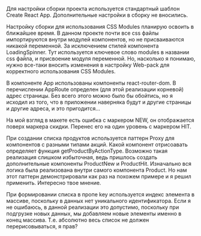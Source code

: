 Для настройки сборки проекта используется стандартный шаблон Create React App.
Дополнительные настройки в сборку не вносились.

Настройку сборки для использования CSS Modules планирую освоить в ближайшее время.
В данном проекте почти все css файлы импортируются внутри модулей компонентов, но не присваиваются никакой переменной.
За исключением стилей компонента LoadingSpinner. Тут используется ключевое слово modules в названии css файла, и присвоение модуля переменной. Но, насколько я понимаю, нужно все-таки вносить изменения в настройку Web-pack для корректного использования CSS Modules.

В компоненте App использованы компоненты react-router-dom. В перечислении AppRoute определен (для этой реализации корневой) адрес страницы. Без всего этого можно было бы обойтись, но я исходил из того, что в приложении наверняка будут и другие страницы и другие адреса, и это пригодится...

На мой взгляд в макете есть ошибка с маркером NEW, он отображается поверх маркера скидки. Перенес его на один уровень с маркером HIT.

При создании списка продуктов используется паттерн Proxy для компонентов с разными типами акций.
Какой компонент отрисоавать определяет функция getProductByActionType.
Возможно такая реализация слишком избыточная, ведь пришлось создать дополнительные компоненты ProductNew и ProductHit. Изначально вся логика была реализована внутри самого компонента Product. Но нам этот паттерн демонстрировали как раз на похожем примере и я решил применить. Интересно твое мнение.

При формировании списка в пропе key используется индекс элемента в массиве, поскольку в данных нет уникального идентификатора. Если я не ошибаюсь, в данной реализации это допустимо, поскольку при подгрузке новых данных, мы добавляем новые элементы именно в конец массива. Т.е. абсолютно весь список не должен перерисовываться, я прав?
